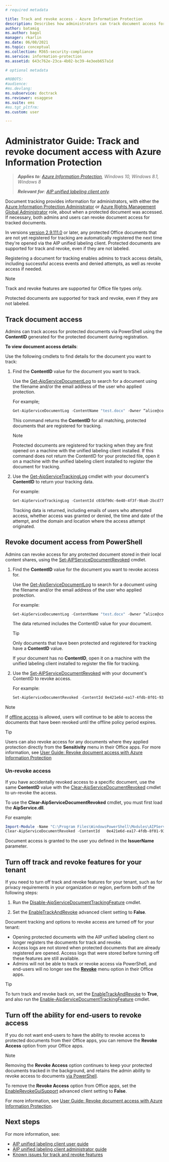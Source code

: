 ```yaml
---
# required metadata

title: Track and revoke access - Azure Information Protection
description: Describes how administrators can track document access for protected documents, as well as revoke access if needed.
author: batamig
ms.author: bagol
manager: rkarlin
ms.date: 06/08/2021
ms.topic: conceptual
ms.collection: M365-security-compliance
ms.service: information-protection
ms.assetid: 643c762e-23ca-4b02-bc39-4e3eeb657a1d

# optional metadata

#ROBOTS:
#audience:
#ms.devlang:
ms.subservice: doctrack
ms.reviewer: esaggese
ms.suite: ems
#ms.tgt_pltfrm:
ms.custom: user

---
```


# Administrator Guide: Track and revoke document access with Azure Information Protection

>***Applies to**: [Azure Information Protection](/office365/servicedescriptions/microsoft-365-service-descriptions/microsoft-365-tenantlevel-services-licensing-guidance/microsoft-365-security-compliance-licensing-guidance#information-protection), Windows 10, Windows 8.1, Windows 8*
>
>***Relevant for**: [AIP unified labeling client only](../faqs.md#whats-the-difference-between-the-azure-information-protection-classic-and-unified-labeling-clients).*

Document tracking provides information for administrators, with either the [Azure Information Protection Administrator](/azure/active-directory/roles/permissions-reference#azure-information-protection-administrator) or [Azure Rights Management Global Administrator](/azure/active-directory/roles/permissions-reference#global-administrator) role, about when a protected document was accessed. If necessary, both admins and users can revoke document access for tracked documents.

In versions [version 2.9.111.0](unifiedlabelingclient-version-release-history.md#general-availability-versions-that-are-no-longer-supported) or later, any protected Office documents that are not yet registered for tracking are automatically registered the next time they're opened via the AIP unified labeling client. Protected documents are supported for track and revoke, even if they are not labeled.

Registering a document for tracking enables admins to track access details, including successful access events and denied attempts, as well as revoke access if needed.

> [!NOTE]
> Track and revoke features are supported for Office file types only.
>  
> Protected documents are supported for track and revoke, even if they are not labeled.
> 

## Track document access

Admins can track access for protected documents via PowerShell using the **ContentID** generated for the protected document during registration.

**To view document access details**:

Use the following cmdlets to find details for the document you want to track:

1. Find the **ContentID** value for the document you want to track.

    Use the [Get-AipServiceDocumentLog](/powershell/module/aipservice/get-aipservicedocumentlog) to search for a document using the filename and/or the email address of the user who applied protection.

    For example;

    ```PowerShell
    Get-AipServiceDocumentLog -ContentName "test.docx" -Owner “alice@contoso.com” -FromTime "12/01/2020 00:00:00" -ToTime "12/31/2020 23:59:59"
    ```

    This command returns the **ContentID** for all matching, protected documents that are registered for tracking.

    > [!NOTE]
    > Protected documents are registered for tracking when they are first opened on a machine with the unified labeling client installed. If this command does not return the ContentID for your protected file, open it on a machine with the unified labeling client installed to register the document for tracking.

1. Use the [Get-AipServiceTrackingLog](/powershell/module/aipservice/get-aipservicetrackinglog) cmdlet with your document's **ContentID** to return your tracking data.

    For example:

    ```PowerShell
    Get-AipServiceTrackingLog -ContentId c03bf90c-6e40-4f3f-9ba0-2bcd77524b87
    ```

    Tracking data is returned, including emails of users who attempted access, whether access was granted or denied, the time and date of the attempt, and the domain and location where the access attempt originated.

## Revoke document access from PowerShell

Admins can revoke access for any protected document stored in their local content shares, using the [Set-AIPServiceDocumentRevoked](/powershell/module/aipservice/set-aipservicedocumentrevoked) cmdlet.

1. Find the **ContentID** value for the document you want to revoke access for.

    Use the [Get-AipServiceDocumentLog](/powershell/module/aipservice/get-aipservicedocumentlog) to search for a document using the filename and/or the email address of the user who applied protection.

    For example:

    ```PowerShell
    Get-AipServiceDocumentLog -ContentName "test.docx" -Owner “alice@contoso.com” -FromTime "12/01/2020 00:00:00" -ToTime "12/31/2020 23:59:59"
    ```

    The data returned includes the ContentID value for your document.

    > [!TIP]
    > Only documents that have been protected and registered for tracking have a **ContentID** value. 
    >
    > If your document has no **ContentID**, open it on a machine with the unified labeling client installed to register the file for tracking.

1. Use the [Set-AIPServiceDocumentRevoked](/powershell/module/aipservice/set-aipservicedocumentrevoked) with your document's ContentID to revoke access.

    For example:

    ```PowerShell
    Set-AipServiceDocumentRevoked -ContentId 0e421e6d-ea17-4fdb-8f01-93a3e71333b8 -IssuerName testIssuer
    ```

> [!NOTE]
> If [offline access](/microsoft-365/compliance/encryption-sensitivity-labels#assign-permissions-now) is allowed, users will continue to be able to access the documents that have been revoked until the offline policy period expires. 
>

> [!TIP]
> Users can also revoke access for any documents where they applied protection directly from the **Sensitivity** menu in their Office apps. For more information, see [User Guide: Revoke document access with Azure Information Protection](revoke-access-user.md)

### Un-revoke access

If you have accidentally revoked access to a specific document, use the same **ContentID** value with the [Clear-AipServiceDocumentRevoked](/powershell/module/aipservice/clear-aipservicedocumentrevoked) cmdlet to un-revoke the access. 

To use the **Clear-AipServiceDocumentRevoked** cmdlet, you must first load the **AipService.dll**.

For example:

```PowerShell
Import-Module -Name "C:\Program Files\WindowsPowerShell\Modules\AIPService\1.0.0.4\AipService.dll"
Clear-AipServiceDocumentRevoked -ContentId   0e421e6d-ea17-4fdb-8f01-93a3e71333b8 -IssuerName testIssuer
```

Document access is granted to the user you defined in the **IssuerName** parameter.

## Turn off track and revoke features for your tenant

If you need to turn off track and revoke features for your tenant, such as for privacy requirements in your organization or region, perform both of the following steps:

1. Run the [Disable-AipServiceDocumentTrackingFeature](/powershell/module/aipservice/disable-aipservicedocumenttrackingfeature) cmdlet.

1. Set the [EnableTrackAndRevoke](clientv2-admin-guide-customizations.md#turn-off-document-tracking-features) advanced client setting to **False**.

Document tracking and options to revoke access are turned off for your tenant:

- Opening protected documents with the AIP unified labeling client no longer registers the documents for track and revoke.
- Access logs are not stored when protected documents that are already registered are opened. Access logs that were stored before turning off these features are still available.
- Admins will not be able to track or revoke access via PowerShell, and end-users will no longer see the [**Revoke**](revoke-access-user.md#revoke-access-from-microsoft-office-apps) menu option in their Office apps.

> [!TIP]
> To turn track and revoke back on, set the [EnableTrackAndRevoke](clientv2-admin-guide-customizations.md#turn-off-document-tracking-features) to **True**, and also run the [Enable-AipServiceDocumentTrackingFeature](/powershell/module/aipservice/enable-aipservicedocumenttrackingfeature) cmdlet.
>

## Turn off the ability for end-users to revoke access

If you do not want end-users to have the ability to revoke access to protected documents from their Office apps, you can remove the **Revoke Access** option from your Office apps.

> [!NOTE]
> Removing the **Revoke Access** option continues to keep your protected documents tracked in the background, and retains the admin ability to revoke access to documents [via PowerShell](/powershell/module/aipservice/set-aipservicedocumentrevoked).
> 
To remove the **Revoke Access** option from Office apps, set the [EnableRevokeGuiSupport](clientv2-admin-guide-customizations.md#turn-off-the-revoke-option-for-end-users-in-office-apps) advanced client setting to **False**.

For more information, see [User Guide: Revoke document access with Azure Information Protection](revoke-access-user.md).
## Next steps

For more information, see:

- [AIP unified labeling client user guide](clientv2-user-guide.md)
- [AIP unified labeling client administrator guide](clientv2-admin-guide.md)
- [Known issues for track and revoke features](../known-issues.md#known-issues-for-track-and-revoke-features)
